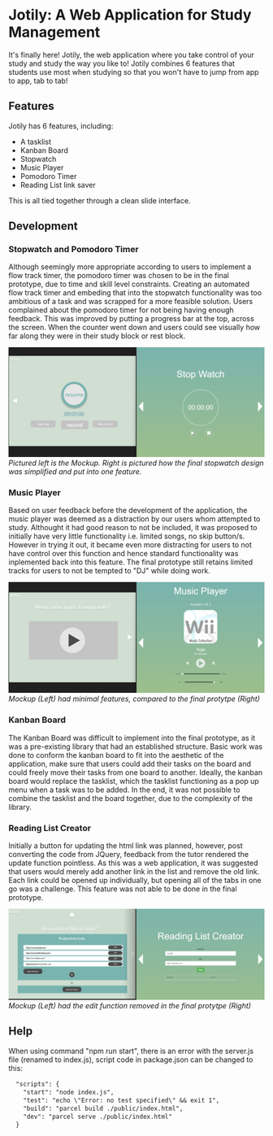 # Jotily: A Web Application for Study Management
It's finally here! Jotily, the web application where you take control of your study and study the way you like to! Jotily combines 6 features that students use most when studying so that you won't have to jump from app to app, tab to tab!

## Features
Jotily has 6 features, including:
* A tasklist
* Kanban Board
* Stopwatch
* Music Player
* Pomodoro Timer
* Reading List link saver

This is all tied together through a clean slide interface.

## Development

### Stopwatch and Pomodoro Timer 
Although seemingly more appropriate according to users to implement a flow track timer, the pomodoro timer was chosen to be in the final prototype, due to time and skill level constraints. Creating an automated flow track timer and embeding that into the stopwatch functionality was too ambitious of a task and was scrapped for a more feasible solution. Users complained about the pomodoro timer for not being having enough feedback. This was improved by putting a progress bar at the top, across the screen. When the counter went down and users could see visually how far along they were in their study block or rest block.  

![Left: Mockup, Right: Prototype](/public/img/stopwatch%20comparison.png)
*Pictured left is the Mockup. Right is pictured how the final stopwatch design was simplified and put into one feature.*

### Music Player
Based on user feedback before the development of the application, the music player was deemed as a distraction by our users whom attempted to study. Althought it had good reason to not be included, it was proposed to initially have very little functionality i.e. limited songs, no skip button/s. However in trying it out, it became even more distracting for users to not have control over this function and hence standard functionality was inplemented back into this feature. The final prototype still retains limited tracks for users to not be tempted to  "DJ" while doing work.

![Left: Mockup, Right: Prototype](/public/img/music%20player%20comparison.png)
*Mockup (Left) had minimal features, compared to the final protytpe (Right)*

### Kanban Board
The Kanban Board was difficult to implement into the final prototype, as it was a pre-existing library that had an established structure. Basic work was done to conform the kanban board to fit into the aesthetic of the application, make sure that users could add their tasks on the board and could freely move their tasks from one board to another. Ideally, the kanban board would replace the tasklist, which the tasklist functioning as a pop up menu when a task was to be added. In the end, it was not possible to combine the tasklist and the board together, due to the complexity of the library.

### Reading List Creator
Initially a button for updating the html link was planned, however, post converting the code from JQuery, feedback from the tutor rendered the update function pointless. As this was a web application, it was suggested that users would merely add another link in the list and remove the old link. Each link could be opened up individually, but opening all of the tabs in one go was a challenge. This feature was not able to be done in the final prototype.

![Left: Mockup, Right: Prototype](/public/img/reading%20list%20creator%20comparison.png)
*Mockup (Left) had the edit function removed in the final protytpe (Right)*

## Help
When using command "npm run start", there is an error with the server.js file (renamed to index.js), script code in package.json can be changed to this: 
```
  "scripts": {
    "start": "node index.js",
    "test": "echo \"Error: no test specified\" && exit 1",
    "build": "parcel build ./public/index.html",
    "dev": "parcel serve ./public/index.html"
  }
```
